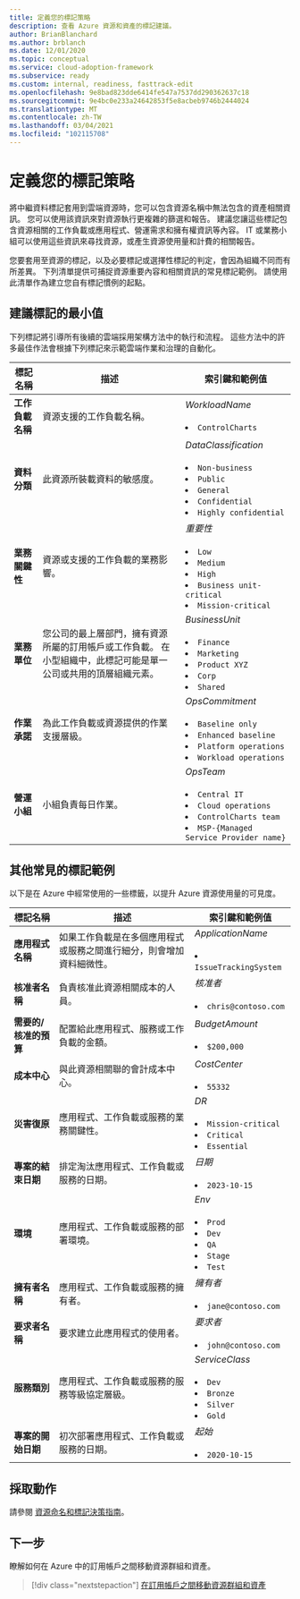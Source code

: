 ```yaml
---
title: 定義您的標記策略
description: 查看 Azure 資源和資產的標記建議。
author: BrianBlanchard
ms.author: brblanch
ms.date: 12/01/2020
ms.topic: conceptual
ms.service: cloud-adoption-framework
ms.subservice: ready
ms.custom: internal, readiness, fasttrack-edit
ms.openlocfilehash: 9e8bad823dde6414fe547a7537dd290362637c18
ms.sourcegitcommit: 9e4bc0e233a24642853f5e8acbeb9746b2444024
ms.translationtype: MT
ms.contentlocale: zh-TW
ms.lasthandoff: 03/04/2021
ms.locfileid: "102115708"
---
```

# <a name="define-your-tagging-strategy"></a>定義您的標記策略

將中繼資料標記套用到雲端資源時，您可以包含資源名稱中無法包含的資產相關資訊。 您可以使用該資訊來對資源執行更複雜的篩選和報告。 建議您讓這些標記包含資源相關的工作負載或應用程式、營運需求和擁有權資訊等內容。 IT 或業務小組可以使用這些資訊來尋找資源，或產生資源使用量和計費的相關報告。

您要套用至資源的標記，以及必要標記或選擇性標記的判定，會因為組織不同而有所差異。 下列清單提供可捕捉資源重要內容和相關資訊的常見標記範例。 請使用此清單作為建立您自有標記慣例的起點。

## <a name="minimum-suggested-tags"></a>建議標記的最小值

下列標記將引導所有後續的雲端採用架構方法中的執行和流程。 這些方法中的許多最佳作法會根據下列標記來示範雲端作業和治理的自動化。

| 標記名稱 | 描述 | 索引鍵和範例值 |
|--|--|--|
| **工作負載名稱** | 資源支援的工作負載名稱。 | *WorkloadName* <br><br> <li> `ControlCharts` |
| **資料分類** | 此資源所裝載資料的敏感度。 | *DataClassification* <br><br> <li> `Non-business` <li> `Public` <li> `General` <li> `Confidential` <li> `Highly confidential` |
| **業務關鍵性** | 資源或支援的工作負載的業務影響。 | *重要性* <br><br> <li> `Low` <li> `Medium` <li> `High` <li> `Business unit-critical` <li> `Mission-critical` |
| **業務單位** | 您公司的最上層部門，擁有資源所屬的訂用帳戶或工作負載。 在小型組織中，此標記可能是單一公司或共用的頂層組織元素。 | *BusinessUnit* <br><br> <li> `Finance` <li> `Marketing` <li> `Product XYZ` <li> `Corp` <li> `Shared` |
| **作業承諾** | 為此工作負載或資源提供的作業支援層級。 | *OpsCommitment* <br><br> <li> `Baseline only` <li> `Enhanced baseline` <li> `Platform operations` <li> `Workload operations` |
| **營運小組** | 小組負責每日作業。 | *OpsTeam* <br><br> <li> `Central IT` <li> `Cloud operations` <li> `ControlCharts team` <li> `MSP-{Managed Service Provider name}` |

## <a name="additional-common-tagging-examples"></a>其他常見的標記範例

以下是在 Azure 中經常使用的一些標籤，以提升 Azure 資源使用量的可見度。

| 標記名稱 | 描述 | 索引鍵和範例值 |
|--|--|--|
| **應用程式名稱** | 如果工作負載是在多個應用程式或服務之間進行細分，則會增加資料細微性。 | *ApplicationName* <br><br> <li> `IssueTrackingSystem` |
| **核准者名稱** | 負責核准此資源相關成本的人員。 | *核准者* <br><br> <li> `chris@contoso.com` |
| **需要的/核准的預算** | 配置給此應用程式、服務或工作負載的金額。 | *BudgetAmount* <br><br> <li> `$200,000` |
| **成本中心** | 與此資源相關聯的會計成本中心。 | *CostCenter* <br><br> <li> `55332` |
| **災害復原** | 應用程式、工作負載或服務的業務關鍵性。 | *DR* <br><br> <li> `Mission-critical` <li> `Critical` <li> `Essential` |
| **專案的結束日期** | 排定淘汰應用程式、工作負載或服務的日期。 | *日期* <br><br> <li> `2023-10-15` |
| **環境** | 應用程式、工作負載或服務的部署環境。 | *Env* <br><br> <li> `Prod` <li> `Dev` <li> `QA` <li> `Stage` <li> `Test` |
| **擁有者名稱** | 應用程式、工作負載或服務的擁有者。 | *擁有者* <br><br> <li> `jane@contoso.com` |
| **要求者名稱** | 要求建立此應用程式的使用者。 | *要求者* <br><br> <li> `john@contoso.com` |
| **服務類別** | 應用程式、工作負載或服務的服務等級協定層級。 | *ServiceClass* <br><br> <li> `Dev` <li> `Bronze` <li> `Silver` <li> `Gold` |
| **專案的開始日期** | 初次部署應用程式、工作負載或服務的日期。 | *起始* <br><br> <li> `2020-10-15` |

## <a name="take-action"></a>採取動作

請參閱 [資源命名和標記決策指南](../../decision-guides/resource-tagging/index.md)。

## <a name="next-steps"></a>下一步

瞭解如何在 Azure 中的訂用帳戶之間移動資源群組和資產。

> [!div class="nextstepaction"]
> [在訂用帳戶之間移動資源群組和資產](/azure/azure-resource-manager/management/move-resource-group-and-subscription)
